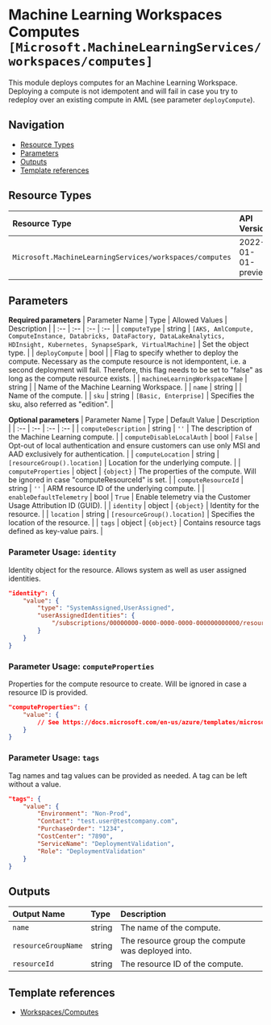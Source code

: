 # Machine Learning Workspaces Computes `[Microsoft.MachineLearningServices/workspaces/computes]`

This module deploys computes for an Machine Learning Workspace.
Deploying a compute is not idempotent and will fail in case you try to redeploy over an existing compute in AML (see parameter `deployCompute`).

## Navigation

- [Resource Types](#Resource-Types)
- [Parameters](#Parameters)
- [Outputs](#Outputs)
- [Template references](#Template-references)

## Resource Types

| Resource Type | API Version |
| :-- | :-- |
| `Microsoft.MachineLearningServices/workspaces/computes` | 2022-01-01-preview |

## Parameters

**Required parameters**
| Parameter Name | Type | Allowed Values | Description |
| :-- | :-- | :-- | :-- |
| `computeType` | string | `[AKS, AmlCompute, ComputeInstance, Databricks, DataFactory, DataLakeAnalytics, HDInsight, Kubernetes, SynapseSpark, VirtualMachine]` | Set the object type. |
| `deployCompute` | bool |  | Flag to specify whether to deploy the compute. Necessary as the compute resource is not idempontent, i.e. a second deployment will fail. Therefore, this flag needs to be set to "false" as long as the compute resource exists. |
| `machineLearningWorkspaceName` | string |  | Name of the Machine Learning Workspace. |
| `name` | string |  | Name of the compute. |
| `sku` | string | `[Basic, Enterprise]` | Specifies the sku, also referred as "edition". |

**Optional parameters**
| Parameter Name | Type | Default Value | Description |
| :-- | :-- | :-- | :-- |
| `computeDescription` | string | `''` | The description of the Machine Learning compute. |
| `computeDisableLocalAuth` | bool | `False` | Opt-out of local authentication and ensure customers can use only MSI and AAD exclusively for authentication. |
| `computeLocation` | string | `[resourceGroup().location]` | Location for the underlying compute. |
| `computeProperties` | object | `{object}` | The properties of the compute. Will be ignored in case "computeResourceId" is set. |
| `computeResourceId` | string | `''` | ARM resource ID of the underlying compute. |
| `enableDefaultTelemetry` | bool | `True` | Enable telemetry via the Customer Usage Attribution ID (GUID). |
| `identity` | object | `{object}` | Identity for the resource. |
| `location` | string | `[resourceGroup().location]` | Specifies the location of the resource. |
| `tags` | object | `{object}` | Contains resource tags defined as key-value pairs. |


### Parameter Usage: `identity`

Identity object for the resource. Allows system as well as user assigned identities.

```json
"identity": {
    "value": {
        "type": "SystemAssigned,UserAssigned",
        "userAssignedIdentities": {
            "/subscriptions/00000000-0000-0000-0000-000000000000/resourceGroups/resource-group-name/providers/Microsoft.ManagedIdentity/userAssignedIdentities/firstIdentity": {}
        }
    }
}
```

### Parameter Usage: `computeProperties`

Properties for the compute resource to create.
Will be ignored in case a resource ID is provided.

```json
"computeProperties": {
    "value": {
        // See https://docs.microsoft.com/en-us/azure/templates/microsoft.machinelearningservices/workspaces/computes?tabs=bicep#compute for the properties for the difference compute types
    }
}
```

### Parameter Usage: `tags`

Tag names and tag values can be provided as needed. A tag can be left without a value.

```json
"tags": {
    "value": {
        "Environment": "Non-Prod",
        "Contact": "test.user@testcompany.com",
        "PurchaseOrder": "1234",
        "CostCenter": "7890",
        "ServiceName": "DeploymentValidation",
        "Role": "DeploymentValidation"
    }
}
```

## Outputs

| Output Name | Type | Description |
| :-- | :-- | :-- |
| `name` | string | The name of the compute. |
| `resourceGroupName` | string | The resource group the compute was deployed into. |
| `resourceId` | string | The resource ID of the compute. |


## Template references

- [Workspaces/Computes](https://docs.microsoft.com/en-us/azure/templates/Microsoft.MachineLearningServices/2022-01-01-preview/workspaces/computes)
